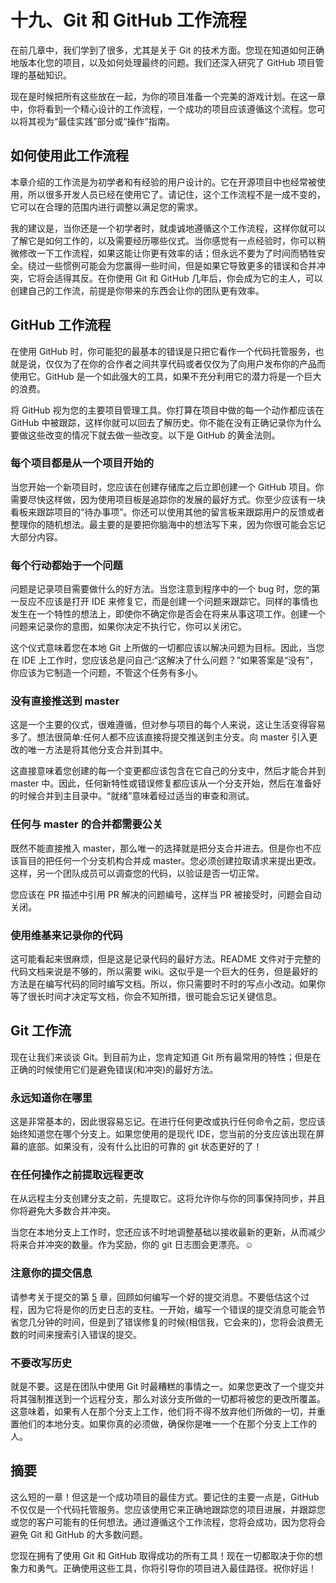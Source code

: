 # 十九、Git 和 GitHub 工作流程

在前几章中，我们学到了很多，尤其是关于 Git 的技术方面。您现在知道如何正确地版本化您的项目，以及如何处理最终的问题。我们还深入研究了 GitHub 项目管理的基础知识。

现在是时候把所有这些放在一起，为你的项目准备一个完美的游戏计划。在这一章中，你将看到一个精心设计的工作流程，一个成功的项目应该遵循这个流程。您可以将其视为“最佳实践”部分或“操作”指南。

## 如何使用此工作流程

本章介绍的工作流是为初学者和有经验的用户设计的。它在开源项目中也经常被使用，所以很多开发人员已经在使用它了。请记住，这个工作流程不是一成不变的，它可以在合理的范围内进行调整以满足您的需求。

我的建议是，当你还是一个初学者时，就虔诚地遵循这个工作流程，这样你就可以了解它是如何工作的，以及需要经历哪些仪式。当你感觉有一点经验时，你可以稍微修改一下工作流程，如果这能让你更有效率的话；但永远不要为了时间而牺牲安全。绕过一些惯例可能会为您赢得一些时间，但是如果它导致更多的错误和合并冲突，它将会适得其反。在你使用 Git 和 GitHub 几年后，你会成为它的主人，可以创建自己的工作流，前提是你带来的东西会让你的团队更有效率。

## GitHub 工作流程

在使用 GitHub 时，你可能犯的最基本的错误是只把它看作一个代码托管服务，也就是说，仅仅为了在你的合作者之间共享代码或者仅仅为了向用户发布你的产品而使用它。GitHub 是一个如此强大的工具，如果不充分利用它的潜力将是一个巨大的浪费。

将 GitHub 视为您的主要项目管理工具。你打算在项目中做的每一个动作都应该在 GitHub 中被跟踪，这样你就可以回去了解历史。你不能在没有正确记录你为什么要做这些改变的情况下就去做一些改变。以下是 GitHub 的黄金法则。

### 每个项目都是从一个项目开始的

当您开始一个新项目时，您应该在创建存储库之后立即创建一个 GitHub 项目。你需要尽快这样做，因为使用项目板是追踪你的发展的最好方式。你至少应该有一块看板来跟踪项目的“待办事项”。你还可以使用其他的留言板来跟踪用户的反馈或者整理你的随机想法。最主要的是要把你脑海中的想法写下来，因为你很可能会忘记大部分内容。

### 每个行动都始于一个问题

问题是记录项目需要做什么的好方法。当您注意到程序中的一个 bug 时，您的第一反应不应该是打开 IDE 来修复它，而是创建一个问题来跟踪它。同样的事情也发生在一个特性的想法上，即使你不确定你是否会在将来从事这项工作。创建一个问题来记录你的意图，如果你决定不执行它，你可以关闭它。

这个仪式意味着您在本地 Git 上所做的一切都应该以解决问题为目标。因此，当您在 IDE 上工作时，您应该总是问自己:“这解决了什么问题？”如果答案是“没有”，你应该为它制造一个问题，不管这个任务有多小。

### 没有直接推送到 master

这是一个主要的仪式，很难遵循，但对参与项目的每个人来说，这让生活变得容易多了。想法很简单:任何人都不应该直接将提交推送到主分支。向 master 引入更改的唯一方法是将其他分支合并到其中。

这直接意味着您创建的每一个变更都应该包含在它自己的分支中，然后才能合并到 master 中。因此，任何新特性或错误修复都应该从一个分支开始，然后在准备好的时候合并到主目录中。“就绪”意味着经过适当的审查和测试。

### 任何与 master 的合并都需要公关

既然不能直接推入 master，那么唯一的选择就是把分支合并进去。但是你也不应该盲目的把任何一个分支机构合并成 master。您必须创建拉取请求来提出更改。这样，另一个团队成员可以调查您的代码，以验证是否一切正常。

您应该在 PR 描述中引用 PR 解决的问题编号，这样当 PR 被接受时，问题会自动关闭。

### 使用维基来记录你的代码

这可能看起来很麻烦，但是这是记录代码的最好方法。README 文件对于完整的代码文档来说是不够的，所以需要 wiki。这似乎是一个巨大的任务，但是最好的方法是在编写代码的同时编写文档。所以，你只需要时不时的写点小改动。如果你等了很长时间才决定写文档，你会不知所措，很可能会忘记关键信息。

## Git 工作流

现在让我们来谈谈 Git。到目前为止，您肯定知道 Git 所有最常用的特性；但是在正确的时候使用它们是避免错误(和冲突)的最好方法。

### 永远知道你在哪里

这是非常基本的，因此很容易忘记。在进行任何更改或执行任何命令之前，您应该始终知道您在哪个分支上。如果您使用的是现代 IDE，您当前的分支应该出现在屏幕的底部。如果没有，没有什么比旧的可靠的 git 状态更好的了！

### 在任何操作之前提取远程更改

在从远程主分支创建分支之前，先提取它。这将允许你与你的同事保持同步，并且你将避免大多数合并冲突。

当您在本地分支上工作时，您还应该不时地调整基础以接收最新的更新，从而减少将来合并冲突的数量。作为奖励，你的 git 日志图会更漂亮。☺

### 注意你的提交信息

请参考关于提交的第 [5](05.html) 章，回顾如何编写一个好的提交消息。不要低估这个过程，因为它将是你的历史日志的支柱。一开始，编写一个错误的提交消息可能会节省您几分钟的时间，但是到了错误修复的时候(相信我，它会来的)，您将会浪费无数的时间来搜索引入错误的提交。

### 不要改写历史

就是不要。这是在团队中使用 Git 时最糟糕的事情之一。如果您更改了一个提交并将其强制推送到一个远程分支，那么对该分支所做的一切都将被您的更改所覆盖。这意味着，如果有人在那个分支上工作，他们将不得不放弃他们所做的一切，并重置他们的本地分支。如果你真的必须做，确保你是唯一一个在那个分支上工作的人。

## 摘要

这么短的一章！但这是一个成功项目的最佳方式。要记住的主要一点是，GitHub 不仅仅是一个代码托管服务。您应该使用它来正确地跟踪您的项目进展，并跟踪您或您的客户可能有的任何想法。通过遵循这个工作流程，您将会成功，因为您将会避免 Git 和 GitHub 的大多数问题。

您现在拥有了使用 Git 和 GitHub 取得成功的所有工具！现在一切都取决于你的想象力和勇气。正确使用这些工具，你将引导你的项目进入最佳路径。祝你好运！